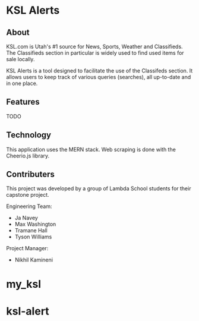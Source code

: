 # KSL Alerts

## About

KSL.com is Utah's #1 source for News, Sports, Weather and Classifieds. The Classifieds section in particular is widely used to find used items for sale locally.

KSL Alerts is a tool designed to facilitate the use of the Classifeds section. It allows users to keep track of various queries (searches), all up-to-date and in one place.

## Features

TODO

## Technology
This application uses the MERN stack.
Web scraping is done with the Cheerio.js library.

## Contributers
This project was developed by a group of Lambda School students for their capstone project.

Engineering Team:

* Ja Navey
* Max Washington
* Tramane Hall
* Tyson Williams

Project Manager:
* Nikhil Kamineni
# my_ksl
# ksl-alert
